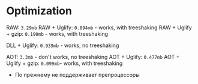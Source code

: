 # Optimization
RAW: `3.29mb`
RAW + Uglify: `0.894mb` - works, with treeshaking
RAW + Uglify + gzip: `0.190mb` - works, with treeshaking

DLL + Uglify: `0.939mb` - works, no treeshaking

AOT: `3.3mb` - don't works, no treeshaking
AOT + Uglify: `0.477mb`
AOT + Uglify + gzip: `0.099mb`- works, with treeshaking
 - По прежнему не поддерживает препроцессоры